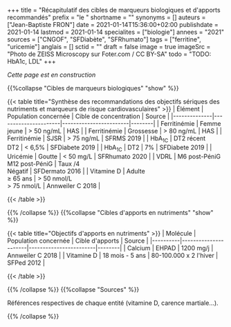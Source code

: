 +++
title = "Récapitulatif des cibles de marqueurs biologiques et d'apports recommandés"
prefix = "le "
shortname = ""
synonyms = []
auteurs = ["Jean-Baptiste FRON"]
date = 2021-01-14T15:36:00+02:00
publishdate = 2021-01-14
lastmod = 2021-01-14
specialites = ["biologie"]
annees = "2021"
sources = ["CNGOF", "SFDiabète", "SFRhumato"]
tags = ["ferritine", "uricemie"]
anglais = []
sctid = ""
draft = false
image = true
imageSrc = "Photo de ZEISS Microscopy sur Foter.com / CC BY-SA"
todo = "TODO: HbA1c, LDL"
+++

*Cette page est en construction*

{{%collapse "Cibles de marqueurs biologiques" "show" %}}

{{< table title="Synthèse des recommandations des objectifs sériques des nutriments et marqueurs de risque cardiovasculaires" >}}
| Élément      | Population concernée | Cible de concentration | Source |
|--------------|----------------------|------------------------|--------|
| Ferritinémie | Femme jeune          | > 50 ng/mL             | HAS  |
| Ferritinémie | Grossesse            | > 80 ng/mL             | HAS  |
| Ferritinémie | SJSR                 | > 75 ng/mL             | SFRMS 2019 |
| HbA<sub>1C</sub> | DT2 récent<br>DT2 | < 6,5%                | SFDiabete 2019 |
| HbA<sub>1C</sub> | DT2              | 7%                     | SFDiabete 2019 |
| Uricémie     | Goutte               | < 50 mg/L              | SFRhumato 2020 |
| VDRL         | M6 post-PéniG<br>M12 post-PéniG | Taux /4<br>Négatif | SFDermato 2016 |
| Vitamine D   | Adulte<br>≥ 65 ans   | > 50 nmol/L<br>> 75 nmol/L | Annweiler C 2018 |

{{< /table >}}

{{% /collapse %}}
{{%collapse "Cibles d'apports en nutriments" "show" %}}

{{< table title="Objectifs d'apports en nutriments" >}}
| Molécule | Population concernée | Cible d'apports        | Source |
|----------|----------------------|------------------------|--------|
| Calcium  | EHPAD                | 1200 mg/j              | Annweiler C 2018 |
| Vitamine D | 18 mois - 5 ans    | 80-100.000 x 2 l'hiver | SFPed 2012 |

{{< /table >}}

{{% /collapse %}}
{{%collapse "Sources" %}}

Références respectives de chaque entité (vitamine D, carence martiale...).

{{% /collapse %}}
